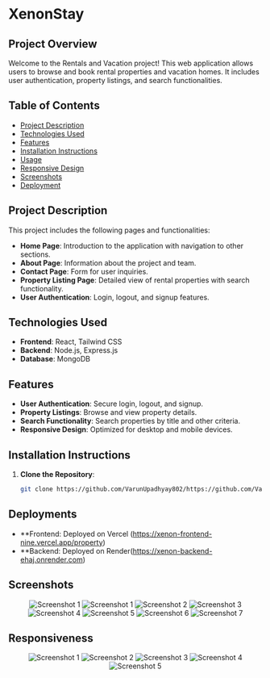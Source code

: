 # XenonStay

## Project Overview

Welcome to the Rentals and Vacation project! This web application allows users to browse and book rental properties and vacation homes. It includes user authentication, property listings, and search functionalities.

## Table of Contents

- [Project Description](#project-description)
- [Technologies Used](#technologies-used)
- [Features](#features)
- [Installation Instructions](#installation-instructions)
- [Usage](#usage)
- [Responsive Design](#responsive-design)
- [Screenshots](#screenshots)
- [Deployment](#deployment)

## Project Description

This project includes the following pages and functionalities:

- **Home Page**: Introduction to the application with navigation to other sections.
- **About Page**: Information about the project and team.
- **Contact Page**: Form for user inquiries.
- **Property Listing Page**: Detailed view of rental properties with search functionality.
- **User Authentication**: Login, logout, and signup features.

## Technologies Used

- **Frontend**: React, Tailwind CSS
- **Backend**: Node.js, Express.js
- **Database**: MongoDB

## Features

- **User Authentication**: Secure login, logout, and signup.
- **Property Listings**: Browse and view property details.
- **Search Functionality**: Search properties by title and other criteria.
- **Responsive Design**: Optimized for desktop and mobile devices.


## Installation Instructions

1. **Clone the Repository**:
   ```bash
   git clone https://github.com/VarunUpadhyay802/https://github.com/VarunUpadhyay802/xenon-frontend

## Deployments

- **Frontend: Deployed on Vercel (https://xenon-frontend-nine.vercel.app/property)
- **Backend: Deployed on Render(https://xenon-backend-ehaj.onrender.com)
## Screenshots

<div align="center"> 
     <img src="https://github.com/user-attachments/assets/b874698e-785b-4632-97f9-f4c477779452" alt="Screenshot 1"  /> 
   <img src="https://github.com/user-attachments/assets/86a5dd6c-6d0e-4dd2-845f-4f534f4e3762" alt="Screenshot 1"  /> 
   <img src="https://github.com/user-attachments/assets/5368e99d-46c3-430d-aa52-1561de6f35cb" alt="Screenshot 2"  /> 
   <img src="https://github.com/user-attachments/assets/092b9790-40c6-41d7-9122-c93a14bc9a43" alt="Screenshot 3"  /> 
   <img src="https://github.com/user-attachments/assets/2d18c31b-9fd5-4c8e-9f5c-ef93eed6d94b" alt="Screenshot 4"  /> 
   <img src="https://github.com/user-attachments/assets/aa3435ed-9ec8-4a3c-8992-7823eb8dea6f" alt="Screenshot 5"  /> 
   <img src="https://github.com/user-attachments/assets/2fdcca89-46b6-4654-8a2e-12ac3ce90804" alt="Screenshot 6"  /> 
   <img src="https://github.com/user-attachments/assets/030f8b10-de6e-4852-ae11-6a8accc6ec0c" alt="Screenshot 7"  /> </div>

## Responsiveness

<div align="center"> 

   <img src="https://github.com/user-attachments/assets/59f04b6b-6e4a-4557-bd97-31ba3d1d8a5b" alt="Screenshot 1"  /> 
   <img src="https://github.com/user-attachments/assets/6e71dc2e-531c-427b-abba-86825bf06e4c" alt="Screenshot 2"  /> 
   <img src="https://github.com/user-attachments/assets/3b4bfafa-01cd-44a7-a641-2a928be918e7" alt="Screenshot 3"  /> 
   <img src="https://github.com/user-attachments/assets/cfaec60f-6905-4ad2-b8b3-d553a6f970ac" alt="Screenshot 4"  /> 
      <img src="https://github.com/user-attachments/assets/cfaec60f-6905-4ad2-b8b3-d553a6f970ac" alt="Screenshot 5"  /> 

 </div>



